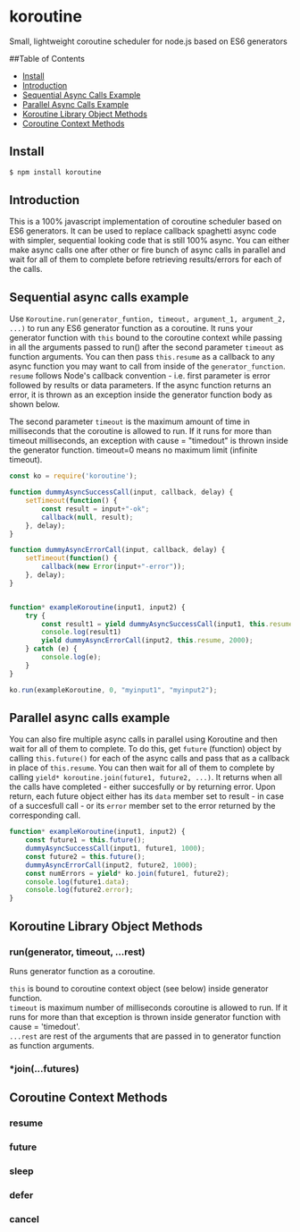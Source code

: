 # koroutine
Small, lightweight coroutine scheduler for node.js based on ES6 generators

##Table of Contents

- [Install](#install)
- [Introduction](#introduction)
- [Sequential Async Calls Example](#sequential-async-calls-example)
- [Parallel Async Calls Example](#parallel-async-calls-example)
- [Koroutine Library Object Methods](#koroutine-library-object-methods)
- [Coroutine Context Methods](#coroutine-context-methods)

## Install

```sh
$ npm install koroutine
```

## Introduction

This is a 100% javascript implementation of coroutine scheduler based on ES6 generators. It can be used 
to replace callback spaghetti async code with simpler, sequential looking code that is still 100% async.
You can either make async calls one after other or fire bunch of async calls in parallel and wait for all
of them to complete before retrieving results/errors for each of the calls.

## Sequential async calls example

Use `Koroutine.run(generator_funtion, timeout, argument_1, argument_2, ...)` to run any ES6 generator function 
as a coroutine. It runs your generator function with `this` bound to the coroutine context while passing in all the
arguments passed to run() after the second parameter `timeout` as function arguments. You can then pass `this.resume` as a 
callback to any async function you may want to call from inside of the `generator_function`. `resume` follows Node's callback 
convention - i.e. first parameter is error followed by results or data parameters. If the async function returns an error, it 
is thrown as an exception inside the generator function body as shown below.

The second parameter `timeout` is the maximum amount of time in milliseconds that the coroutine is allowed to run. If it 
runs for more than timeout milliseconds, an exception with cause = "timedout" is thrown inside the generator function. 
timeout=0 means no maximum limit (infinite timeout).

```js
const ko = require('koroutine');

function dummyAsyncSuccessCall(input, callback, delay) {
    setTimeout(function() {
        const result = input+"-ok";
        callback(null, result);
    }, delay);
}

function dummyAsyncErrorCall(input, callback, delay) {
    setTimeout(function() {
        callback(new Error(input+"-error"));
    }, delay);
}


function* exampleKoroutine(input1, input2) {
    try {
        const result1 = yield dummyAsyncSuccessCall(input1, this.resume, 1000);
        console.log(result1)
        yield dummyAsyncErrorCall(input2, this.resume, 2000);
    } catch (e) {
        console.log(e);
    }
}

ko.run(exampleKoroutine, 0, "myinput1", "myinput2");
```

## Parallel async calls example

You can also fire multiple async calls in parallel using Koroutine and then wait for all of them to complete. To do this, get 
`future` (function) object by calling `this.future()` for each of the async calls and pass that as a callback in place of 
`this.resume`. You can then wait for all of them to complete by calling `yield* koroutine.join(future1, future2, ...)`. It 
returns when all the calls have completed - either succesfully or by returning error. Upon return, each future object either 
has its `data` member set to result - in case of a succesfull call - or its `error` member set to the error returned by the corresponding call.

```js
function* exampleKoroutine(input1, input2) {
    const future1 = this.future();
    dummyAsyncSuccessCall(input1, future1, 1000);
    const future2 = this.future();
    dummyAsyncErrorCall(input2, future2, 1000);
    const numErrors = yield* ko.join(future1, future2);
    console.log(future1.data);
    console.log(future2.error);
}
```
## Koroutine Library Object Methods

### run(generator, timeout, ...rest)
Runs generator function as a coroutine. 

   `this` is bound to coroutine context object (see below) inside generator function.  
   `timeout` is maximum number of milliseconds coroutine is allowed to run. If it runs for more than that exception is thrown inside generator function with cause = 'timedout'.   
   `...rest`  are rest of the arguments that are passed in to generator function as function arguments.  

### *join(...futures)

## Coroutine Context Methods

### resume

### future

### sleep

### defer

### cancel
